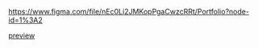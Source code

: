 https://www.figma.com/file/nEc0Li2JMKopPgaCwzcRRt/Portfolio?node-id=1%3A2

[preview](https://yauheni5.github.io/second-project/)
